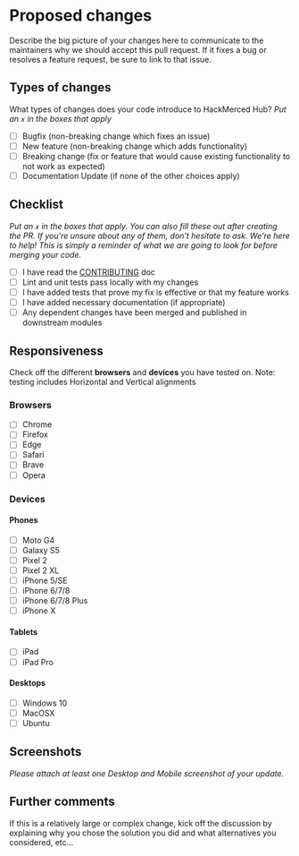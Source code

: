 # Proposed changes

Describe the big picture of your changes here to communicate to the maintainers why we should accept this pull request. If it fixes a bug or resolves a feature request, be sure to link to that issue.

## Types of changes

What types of changes does your code introduce to HackMerced Hub?
_Put an `x` in the boxes that apply_

-   [ ] Bugfix (non-breaking change which fixes an issue)
-   [ ] New feature (non-breaking change which adds functionality)
-   [ ] Breaking change (fix or feature that would cause existing functionality to not work as expected)
-   [ ] Documentation Update (if none of the other choices apply)

## Checklist

_Put an `x` in the boxes that apply. You can also fill these out after creating the PR. If you're unsure about any of them, don't hesitate to ask. We're here to help! This is simply a reminder of what we are going to look for before merging your code._

-   [ ] I have read the [CONTRIBUTING](https://github.com/HackMerced/HackMerced/blob/master/CONTRIBUTING.md) doc
-   [ ] Lint and unit tests pass locally with my changes
-   [ ] I have added tests that prove my fix is effective or that my feature works
-   [ ] I have added necessary documentation (if appropriate)
-   [ ] Any dependent changes have been merged and published in downstream modules

## Responsiveness

Check off the different **browsers** and **devices** you have tested on. Note: testing includes Horizontal and Vertical alignments

### Browsers

-   [ ] Chrome
-   [ ] Firefox
-   [ ] Edge
-   [ ] Safari
-   [ ] Brave
-   [ ] Opera

### Devices

#### Phones

-   [ ] Moto G4
-   [ ] Galaxy S5
-   [ ] Pixel 2
-   [ ] Pixel 2 XL
-   [ ] iPhone 5/SE
-   [ ] iPhone 6/7/8
-   [ ] iPhone 6/7/8 Plus
-   [ ] iPhone X

#### Tablets

-   [ ] iPad
-   [ ] iPad Pro

#### Desktops

-   [ ] Windows 10
-   [ ] MacOSX
-   [ ] Ubuntu

## Screenshots

_Please attach at least one Desktop and Mobile screenshot of your update._

## Further comments

If this is a relatively large or complex change, kick off the discussion by explaining why you chose the solution you did and what alternatives you considered, etc...
